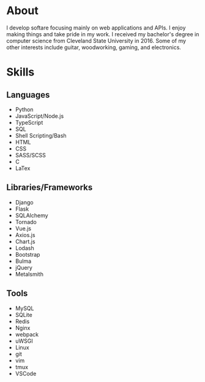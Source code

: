 # About
I develop softare focusing mainly on web applications and APIs.
I enjoy making things and take pride in my work.
I received my bachelor's degree in computer science from Cleveland State University in 2016.
Some of my other interests include guitar, woodworking, gaming, and electronics.

# Skills
## Languages
 - Python
 - JavaScript/Node.js
 - TypeScript
 - SQL
 - Shell Scripting/Bash
 - HTML
 - CSS
 - SASS/SCSS
 - C
 - LaTex
 
## Libraries/Frameworks
 - Django
 - Flask
 - SQLAlchemy
 - Tornado
 - Vue.js
 - Axios.js
 - Chart.js
 - Lodash
 - Bootstrap
 - Bulma
 - jQuery
 - Metalsmith
 
 ## Tools
  - MySQL
  - SQLite
  - Redis
  - Nginx
  - webpack
  - uWSGI
  - Linux
  - git
  - vim
  - tmux
  - VSCode 
